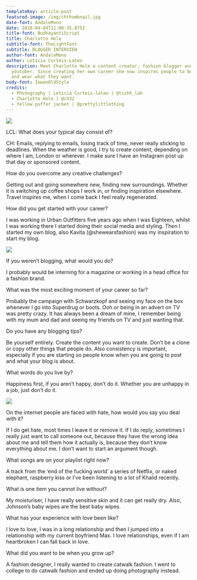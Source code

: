 ```yaml
---
templateKey: article-post
featured-image: /img/chthumbnail.jpg
date-font: AndaleMono
date: 2018-04-04T11:00:35.875Z
title-font: BudhayantiScript
title: Charlotte Hole
subtitle-font: TheLightFont
subtitle: BLOGGER INTERVIEW
author-font: AndaleMono
author: Leticia Curteis-Lateo
description: Meet Charlotte Hole a content creator, fashion blogger and
  youtuber. Since creating her own career she now inspires people to be positive
  and wear what they want.
body-font: IowanOldStyle
credits:
  - Photography | Leticia Curteis-lateo | @tishh_lah
  - Charlotte Hole | @ch32
  - Yellow puffer jacket | @prettylittlething
---
```

![](/img/ch2.jpg)

LCL: What does your typical day consist of?

CH: Emails, replying to emails, losing track of time, never really sticking to deadlines. When the weather is good, I try to create content, depending on where I am, London or wherever. I make sure I have an Instagram post up that day or sponsored content.



How do you overcome any creative challenges?

Getting out and going somewhere new, finding new surroundings. Whether it is switching up coffee shops I work in, or finding inspiration elsewhere. Travel inspires me, when I come back I feel really regenerated.



How did you get started with your career?

I was working in Urban Outfitters five years ago when I was Eighteen, whilst I was working there I started doing their social media and styling. Then I started my own blog, also Kavita (@shewearsfashion) was my inspiration to start my blog.

![](/img/ch3.jpg)

If you weren’t blogging, what would you do?

I probably would be interning for a magazine or working in a head office for a fashion brand.



What was the most exciting moment of your career so far?

Probably the campaign with Schwarzkopf and seeing my face on the box whenever I go into Superdrug or boots. Ooh or being in an advert on TV was pretty crazy. It has always been a dream of mine, I remember being with my mum and dad and seeing my friends on TV and just wanting that.



Do you have any blogging tips?

Be yourself entirely. Create the content you want to create. Don’t be a clone or copy other things that people do. Also consistency is important, especially if you are starting so people know when you are going to post and what your blog is about.



What words do you live by?

Happiness first, if you aren’t happy, don’t do it. Whether you are unhappy in a job, just don’t do it.

![](/img/ch4.jpg)

On the internet people are faced with hate, how would you say you deal with it?

If I do get hate, most times I leave it or remove it. If I do reply, sometimes I really just want to call someone out, because they have the wrong idea about me and tell them how it actually is, because they don’t know everything about me. I don’t want to start an argument though.



What songs are on your playlist right now?

A track from the ‘end of the fucking world’ a series of Netflix, or naked elephant, raspberry kiss or I’ve been listening to a lot of Khalid recently.



What is one item you cannot live without?

My moisturiser, I have really sensitive skin and it can get really dry. Also, Johnson’s baby wipes are the best baby wipes.



What has your experience with love been like?

I love to love, I was in a long relationship and then I jumped into a relationship with my current boyfriend Max. I love relationships, even if I am heartbroken I can fall back in love.



What did you want to be when you grow up?

A fashion designer, I really wanted to create catwalk fashion. I went to college to do catwalk fashion and ended up doing photography instead.